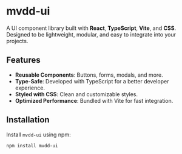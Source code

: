 # mvdd-ui

A UI component library built with **React**, **TypeScript**, **Vite**, and **CSS**. Designed to be lightweight, modular, and easy to integrate into your projects.

## Features

- **Reusable Components**: Buttons, forms, modals, and more.
- **Type-Safe**: Developed with TypeScript for a better developer experience.
- **Styled with CSS**: Clean and customizable styles.
- **Optimized Performance**: Bundled with Vite for fast integration.

## Installation

Install `mvdd-ui` using npm:

```bash
npm install mvdd-ui